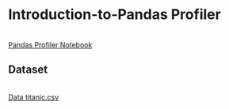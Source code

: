# Introduction-to-Pandas Profiler

<br>[Pandas Profiler Notebook](https://colab.research.google.com/github/Milan-Chicago/Introduction-to-Python/blob/main/Day%201/MLU-JUPYTER-LAB/MLU-JUPYTER-LAB.ipynb)

## Dataset   
 <br>[Data titanic.csv](https://www.kaggle.com/datasets/ibrahimelsayed182/titanic-dataset?resource=download)

